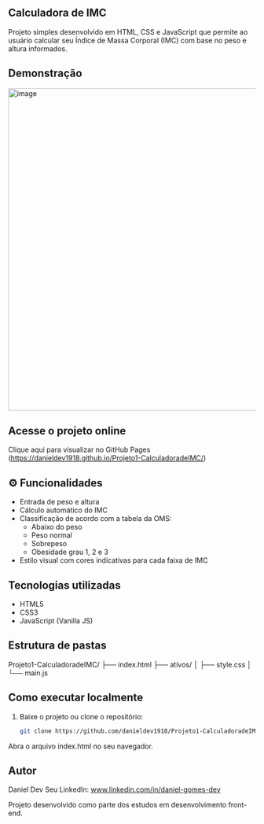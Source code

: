 ## Calculadora de IMC

Projeto simples desenvolvido em HTML, CSS e JavaScript que permite ao usuário calcular seu Índice de Massa Corporal (IMC) com base no peso e altura informados.

## Demonstração

<img width="1363" height="655" alt="image" src="https://github.com/user-attachments/assets/d5b74b6d-0ed7-4d52-80f9-22947ee25102" />

## Acesse o projeto online

Clique aqui para visualizar no GitHub Pages (https://danieldev1918.github.io/Projeto1-CalculadoradeIMC/)

## ⚙️ Funcionalidades

- Entrada de peso e altura
- Cálculo automático do IMC
- Classificação de acordo com a tabela da OMS:
  - Abaixo do peso
  - Peso normal
  - Sobrepeso
  - Obesidade grau 1, 2 e 3
- Estilo visual com cores indicativas para cada faixa de IMC

## Tecnologias utilizadas

- HTML5
- CSS3
- JavaScript (Vanilla JS)

## Estrutura de pastas
Projeto1-CalculadoradeIMC/
├── index.html
├── ativos/
│   ├── style.css
│   └── main.js

## Como executar localmente

1. Baixe o projeto ou clone o repositório:
   ```bash
   git clone https://github.com/danieldev1918/Projeto1-CalculadoradeIMC.git
Abra o arquivo index.html no seu navegador.

## Autor
Daniel Dev
Seu LinkedIn: www.linkedin.com/in/daniel-gomes-dev

Projeto desenvolvido como parte dos estudos em desenvolvimento front-end.
